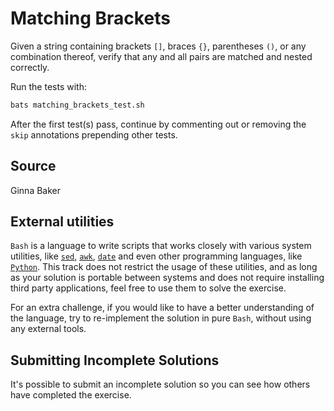 # Matching Brackets

Given a string containing brackets `[]`, braces `{}`, parentheses `()`,
or any combination thereof, verify that any and all pairs are matched
and nested correctly.


Run the tests with:

```bash
bats matching_brackets_test.sh
```

After the first test(s) pass, continue by commenting out or removing the `skip` annotations prepending other tests.

## Source

Ginna Baker


## External utilities
`Bash` is a language to write scripts that works closely with various system utilities,
like [`sed`](https://www.gnu.org/software/sed/), [`awk`](https://www.gnu.org/software/gawk/), [`date`](https://www.gnu.org/software/coreutils/manual/html_node/date-invocation.html) and even other programming languages, like [`Python`](https://www.python.org/).
This track does not restrict the usage of these utilities, and as long as your solution is portable
between systems and does not require installing third party applications, feel free to use them to solve the exercise.

For an extra challenge, if you would like to have a better understanding of the language,
try to re-implement the solution in pure `Bash`, without using any external tools.

## Submitting Incomplete Solutions
It's possible to submit an incomplete solution so you can see how others have completed the exercise.

